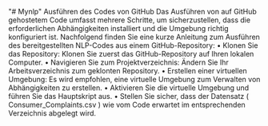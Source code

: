 "# Mynlp" 
Ausführen des Codes von GitHub
Das Ausführen von auf GitHub gehostetem Code umfasst mehrere Schritte, um sicherzustellen, dass die erforderlichen Abhängigkeiten installiert und die Umgebung richtig konfiguriert ist. Nachfolgend finden Sie eine kurze Anleitung zum Ausführen des bereitgestellten NLP-Codes aus einem GitHub-Repository:
•	Klonen Sie das Repository: Klonen Sie zuerst das GitHub-Repository auf Ihren lokalen Computer.
•	Navigieren Sie zum Projektverzeichnis: Ändern Sie Ihr Arbeitsverzeichnis zum geklonten Repository.
•	Erstellen einer virtuellen Umgebung: Es wird empfohlen, eine virtuelle Umgebung zum Verwalten von Abhängigkeiten zu erstellen.
•	Aktivieren Sie die virtuelle Umgebung und führen Sie das Hauptskript aus.
•	Stellen Sie sicher, dass der Datensatz ( Consumer_Complaints.csv ) wie vom Code erwartet im entsprechenden Verzeichnis abgelegt wird.
